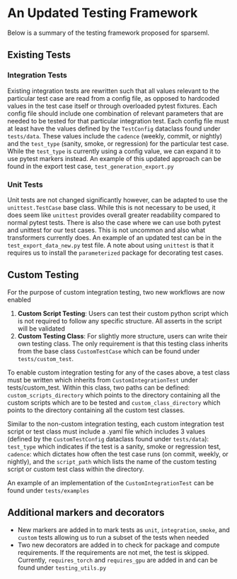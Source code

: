 # An Updated Testing Framework

Below is a summary of the testing framework proposed for sparseml. 

## Existing Tests

### Integration Tests

Existing integration tests are rewritten such that all values relevant to the particular
test case are read from a config file, as opposed to hardcoded values in the test case
itself or through overloaded pytest fixtures. Each config file should include one 
combination of relevant parameters that are needed to be tested for that particular
integration test. Each config file must at least have the values defined by the 
`TestConfig` dataclass found under `tests/data`. These values include the `cadence`
(weekly, commit, or nightly) and the `test_type` (sanity, smoke, or regression) for the
particular test case. While the `test_type` is currently using a config value, we can
expand it to use pytest markers instead. An example of this updated approach can be
found in the export test case, `test_generation_export.py`

### Unit Tests

Unit tests are not changed significantly however, can be adapted to use the 
`unittest.TestCase` base class. While this is not necessary to be used, it does
seem like `unittest` provides overall greater readability compared to normal pytest
tests. There is also the case where we can use both pytest and unittest for our test
cases. This is not uncommon and also what transformers currently does. An example of 
an updated test can be in the `test_export_data_new.py` test file. A note about using
`unittest` is that it requires us to install the `parameterized` package for
decorating test cases.

## Custom Testing

For the purpose of custom integration testing, two new workflows are now enabled 

1. **Custom Script Testing**: Users can test their custom python script which is not 
required to follow any specific structure. All asserts in the script will be validated
2. **Custom Testing Class**: For slightly more structure, users can write their own
testing class. The only requirement is that this testing class inherits from the base
class `CustomTestCase` which can be found under `tests/custom_test`.

To enable custom integration testing for any of the cases above, a test class must be
written which inherits from `CustomIntegrationTest` under tests/custom_test. Within this
class, two paths can be defined: `custom_scripts_directory` which points to the
directory containing all the custom scripts which are to be tested and 
`custom_class_directory` which points to the directory containing all the custom test
classes.

Similar to the non-custom integration testing, each custom integration test script or
test class must include a .yaml file which includes 3 values 
(defined by the `CustomTestConfig` dataclass found under `tests/data`): 
`test_type` which indicates if the test is a sanity, smoke or regression test, 
`cadence`: which dictates how often the test case runs (on commit, weekly, or nightly), 
and the `script_path` which lists the name of the custom testing script or custom test
class within the directory. 

An example of an implementation of the `CustomIntegrationTest` can be found under
`tests/examples`

## Additional markers and decorators 

- New markers are added in to mark tests as `unit`, `integration`, `smoke`, and `custom` 
tests allowing us to run a subset of the tests when needed
- Two new decorators are added in to check for package and compute requirements. If
the requirements are not met, the test is skipped. Currently, `requires_torch` and 
`requires_gpu` are added in and can be found under `testing_utils.py`